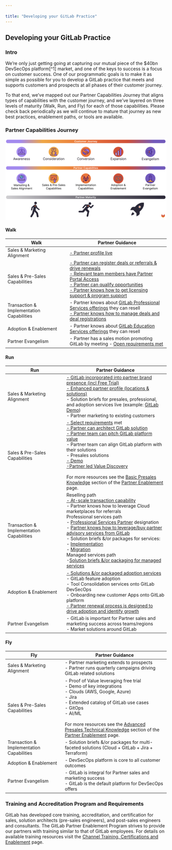 ```yaml
---

title: "Developing your GitLab Practice"
---
```










## **Developing your GitLab Practice**

### **Intro**

We’re only just getting going at capturing our mutual piece of the $40bn DevSecOps platform[^1] market, and one of the keys to success is a focus on customer success. One of our programmatic goals is to make it as simple as possible for you to develop a GitLab practice that meets and supports customers and prospects at all phases of their customer journey.

To that end, we’ve mapped out our Partner Capabilities Journey that aligns types of capabilities with the customer journey, and we’ve layered on three levels of maturity (Walk, Run, and Fly) for each of those capabilities. Please check back periodically as we will continue to mature that journey as new best practices, enablement paths, or tools are available.

### **Partner Capabilities Journey**

![Partner Capabilities Journey](./images/Partner_Capabilities_Journey-1.1.png)

#### **Walk**

| Walk                                      | Partner Guidance                                                                                                                                                                                                                                                                                                                                                                                                                                                                                |
| ----------------------------------------- | ----------------------------------------------------------------------------------------------------------------------------------------------------------------------------------------------------------------------------------------------------------------------------------------------------------------------------------------------------------------------------------------------------------------------------------------------------------------------------------------------- |
| Sales & Marketing Alignment               | [\- Partner profile live](https://partners.gitlab.com/prm/English/s/assets?id=464613)                                                                                                                                                                                                                                                                                                                                                                                                           |
| Sales & Pre-Sales Capabilities            | [\- Partner can register deals or referrals & drive renewals](https://partners.gitlab.com/prm/English/s/assets?id=414926)<br>[\- Relevant team members have Partner Portal Access](https://partners.gitlab.com/prm/English/s/assets?id=414926)<br>[\- Partner can qualify opportunities](https://partners.gitlab.com/prm/English/s/assets?id=458580&q=qualify)<br>[\- Partner knows how to get licensing support & program support](https://partners.gitlab.com/prm/English/s/assets?id=414926) |
| Transaction & Implementation Capabilities | \- Partner knows about [GitLab Professional Services offerings](https://about.gitlab.com/services/catalog/) they can resell<br>[\- Partner knows how to manage deals and deal registrations](https://partners.gitlab.com/prm/English/s/assets?id=435969)                                                                                                                                                                                                                                        |
| Adoption & Enablement                     | \- Partner knows about [GitLab Education Services offerings](https://about.gitlab.com/services/catalog/) they can resell                                                                                                                                                                                                                                                                                                                                                                    |
| Partner Evangelism                        | \- Partner has a sales motion promoting GitLab by meeting - [Open requirements met](/handbook/resellers/Channel-Program-Guide/)                                                                                                                                                                                                                                                                                                                                         |

#### **Run**

| Run                                       | Partner Guidance                                                                                                                                                                                                                                                                                                                                                                                                                                                                                                                                                                                                                                                                                                                                                                                                                                                                                |
| ----------------------------------------- | ----------------------------------------------------------------------------------------------------------------------------------------------------------------------------------------------------------------------------------------------------------------------------------------------------------------------------------------------------------------------------------------------------------------------------------------------------------------------------------------------------------------------------------------------------------------------------------------------------------------------------------------------------------------------------------------------------------------------------------------------------------------------------------------------------------------------------------------------------------------------------------------------- |
| Sales & Marketing Alignment               | [\- GitLab incorporated into partner brand presence (incl Free Trial)](https://partners.gitlab.com/prm/English/c/marketing)<br>[\- Enhanced partner profile (locations & solutions)](https://partners.gitlab.com/prm/English/s/assets?id=464613)<br>\- Solution briefs for presales, professional, and adoption services live (example: [GitLab Demo](https://partners.gitlab.com/prm/English/s/assets?id=460934))<br>\- Partner marketing to existing customers                                                                                                                                                                                                                                                                                                                                                                                                                                |
| Sales & Pre-Sales Capabilities            | [\- Select requirements](/handbook/resellers/Channel-Program-Guide/) met<br>[\- Partner can architect GitLab solution](https://docs.gitlab.com/ee/administration/reference_architectures/)<br>[\- Partner team can pitch GitLab platform value](https://partners.gitlab.com/prm/English/s/assets?collectionId=49426&id=361255)<br>\- Partner team can align GitLab platform with their solutions<br>\- Presales solutions<br>[\- Demo](https://partners.gitlab.com/prm/English/s/assets?q=demo)<br>[\-Partner led Value Discovery](https://partners.gitlab.com/prm/English/s/assets?collectionId=55659&id=463538)<br><br>For more resources see the [Basic Presales Knowledge](/handbook/resellers/partner-enablement/#basic-presales-knowledge) section of the [Partner Enablement](/handbook/resellers/partner-enablement/) page.                                                                                                                                                                                                                                                       |
| Transaction & Implementation Capabilities | Reselling path<br>[\- At-scale transaction capability](https://partners.gitlab.com/prm/English/s/assets?id=414926)<br>\- Partner knows how to leverage Cloud marketplaces for referrals<br>Professional services path<br>\- [Professional Services Partner](/handbook/resellers/Channel-Program-Guide/) designation<br>\- [Partner knows how to leverage/buy partner advisory services from GitLab](https://partners.gitlab.com/prm/English/s/assets?id=414926)<br>\- Solution briefs &/or packages for services:<br>\- [Implementation](https://partners.gitlab.com/prm/English/s/assets?collectionId=49989)<br>\- [Migration](https://partners.gitlab.com/prm/English/s/assets?collectionId=49986)<br>Managed services path<br>\-[Solution briefs &/or packaging for managed services](https://partners.gitlab.com/prm/English/s/assets?collectionId=49432&id=463554) |
| Adoption & Enablement                     | [\- Solutions &/or packaged adoption services](https://partners.gitlab.com/prm/English/s/assets?collectionId=55025)<br>\- GitLab feature adoption<br>\- Tool Consolidation services onto GitLab DevSecOps<br>\- Onboarding new customer Apps onto GitLab platform<br>[\- Partner renewal process is designed to drive adoption and identify growth](https://partners.gitlab.com/prm/English/c/workshops)                                                                                                                                                                                                                                                                                                                                                                                                                                                                                        |
| Partner Evangelism                        | \- GitLab is important for Partner sales and marketing success across teams/regions<br>\- Market solutions around GitLab                                                                                                                                                                                                                                                                                                                                                                                                                                                                                                                                                                                                                                                                                                                                                                        |

#### **Fly**

| Fly                                       | Partner Guidance                                                                                                                                                                        |
| ----------------------------------------- | --------------------------------------------------------------------------------------------------------------------------------------------------------------------------------------- |
| Sales & Marketing Alignment               | \- Partner marketing extends to prospects<br>\- Partner runs quarterly campaigns driving GitLab related solutions                                                                       |
| Sales & Pre-Sales Capabilities            | \- Proof of Value leveraging free trial<br>\- Demo of key integrations<br>\- Clouds (AWS, Google, Azure)<br>\- Jira<br>\- Extended catalog of GitLab use cases<br>\- GitOps<br>\- AI/ML <br><br>For more resources see the [Advanced Presales Technical Knowledge](/handbook/resellers/partner-enablement/#advanced-presales--technical-knowledge) section of the [Partner Enablement](/handbook/resellers/partner-enablement/) page.|
| Transaction & Implementation Capabilities | \- Solution briefs &/or packages for multi-faceted solutions (Cloud + GitLab + Jira + Terraform)                                                                                        |
| Adoption & Enablement                     | \- DevSecOps platform is core to all customer outcomes                                                                                                                                  |
| Partner Evangelism                        | \- GitLab is integral for Partner sales and marketing success<br>\- GitLab is the default platform for DevSecOps offers                                                                  |

### **Training and Accreditation Program and Requirements**

GitLab has developed core training, accreditation, and certification for sales, solution architects (pre-sales engineers), and post-sales engineers and consultants. The GitLab Partner Enablement Program strives to provide our partners with training similar to that of GitLab employees. For details on available training resources visit the [Channel Training, Certifications and Enablement](/handbook/resellers/training/) page.
